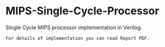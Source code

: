 # MIPS-Single-Cycle-Processor
Single Cycle MIPS processor implementation in Verilog.
```
For details of implementation you can read Report PDF.
```

